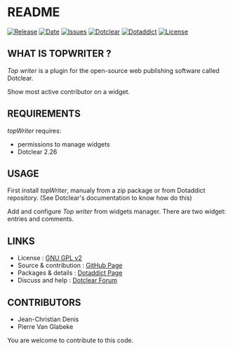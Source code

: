 # README

[![Release](https://img.shields.io/github/v/release/JcDenis/topWriter)](https://github.com/JcDenis/topWriter/releases)
[![Date](https://img.shields.io/github/release-date/JcDenis/topWriter)](https://github.com/JcDenis/topWriter/releases)
[![Issues](https://img.shields.io/github/issues/JcDenis/topWriter)](https://github.com/JcDenis/topWriter/issues)
[![Dotclear](https://img.shields.io/badge/dotclear-v2.26-blue.svg)](https://fr.dotclear.org/download)
[![Dotaddict](https://img.shields.io/badge/dotaddict-official-green.svg)](https://plugins.dotaddict.org/dc2/details/topWriter)
[![License](https://img.shields.io/github/license/JcDenis/topWriter)](https://github.com/JcDenis/topWriter/blob/master/LICENSE)

## WHAT IS TOPWRITER ?

_Top writer_ is a plugin for the open-source 
web publishing software called Dotclear.

Show most active contributor on a widget.

## REQUIREMENTS

_topWriter_ requires: 

 * permissions to manage widgets
 * Dotclear 2.26

## USAGE

First install _topWriter_, manualy from a zip package or from 
Dotaddict repository. (See Dotclear's documentation to know how do this)

Add and configure _Top writer_ from widgets manager.
There are two widget: entries and comments.

## LINKS

 * License : [GNU GPL v2](https://www.gnu.org/licenses/old-licenses/lgpl-2.0.html)
 * Source & contribution : [GitHub Page](https://github.com/JcDenis/topWriter)
 * Packages & details : [Dotaddict Page](https://plugins.dotaddict.org/dc2/details/topWriter)
 * Discuss and help : [Dotclear Forum](http://forum.dotclear.org/viewtopic.php?pid=333002#p333002)

## CONTRIBUTORS

 * Jean-Christian Denis
 * Pierre Van Glabeke

 You are welcome to contribute to this code.
